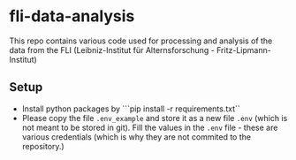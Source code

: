 # fli-data-analysis
This repo contains various code used for processing and analysis of the data from the FLI (Leibniz-Institut für Alternsforschung - Fritz-Lipmann-Institut)

## Setup
- Install python packages by ```pip install -r requirements.txt``
- Please copy the file ```.env_example``` and store it as a new file ```.env``` (which is not meant to be stored in git).
Fill the values in the ```.env``` file - these are various credentials (which is why they are not commited to the repository.)